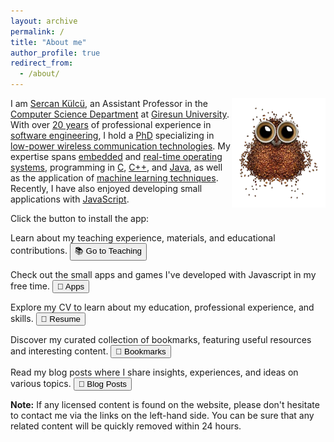 ```yaml
---
layout: archive
permalink: /
title: "About me"
author_profile: true
redirect_from: 
  - /about/
---
```


<img align="right" width="150" alt="owl coffee beans" src="/images/owl-coffee-beans.webp">

I am <u>Sercan Külcü</u>, an Assistant Professor in the <u>Computer Science Department</u> at <u>Giresun University</u>. With over <u>20 years</u> of professional experience in <u>software engineering</u>, I hold a <u>PhD</u> specializing in <u>low-power wireless communication technologies</u>. My expertise spans <u>embedded</u> and <u>real-time operating systems</u>, programming in <u>C</u>, <u>C++</u>, and <u>Java</u>, as well as the application of <u>machine learning techniques</u>. Recently, I have also enjoyed developing small applications with <u>JavaScript</u>.

Click the button to install the app: <button id="installPWA" style="display: none;"> 🚀 Install App </button>

<script>
let deferredPrompt;

window.addEventListener("beforeinstallprompt", (event) => {
    event.preventDefault();
    deferredPrompt = event;
    document.getElementById("installPWA").style.display = "block";
});

document.getElementById("installPWA").addEventListener("click", async () => {
    if (deferredPrompt) {
        deferredPrompt.prompt();
        const { outcome } = await deferredPrompt.userChoice;
        deferredPrompt = null;
    }
});

window.addEventListener("appinstalled", () => {
    document.getElementById("installPWA").style.display = "none";
});
</script>

Learn about my teaching experience, materials, and educational contributions. <button onclick="location.href='teaching'"> 📚 Go to Teaching </button>

Check out the small apps and games I've developed with Javascript in my free time. <button onclick="location.href='apps'">📱 Apps</button>

Explore my CV to learn about my education, professional experience, and skills. <button onclick="location.href='cv'">📄 Resume</button>

Discover my curated collection of bookmarks, featuring useful resources and interesting content. <button onclick="location.href='bookmarks'">🔖 Bookmarks</button>

Read my blog posts where I share insights, experiences, and ideas on various topics. <button onclick="location.href='posts'">📝 Blog Posts</button>

**Note:** If any licensed content is found on the website, please don't hesitate to contact me via the links on the left-hand side. You can be sure that any related content will be quickly removed within 24 hours.

<!--
<script data-name="BMC-Widget" data-cfasync="false" src="https://cdnjs.buymeacoffee.com/1.0.0/widget.prod.min.js" data-id="sercankulc" data-description="Support me on Buy me a coffee!" data-message="Thank you for visiting!" data-color="#5F7FFF" data-position="Right" data-x_margin="18" data-y_margin="18"></script>
-->